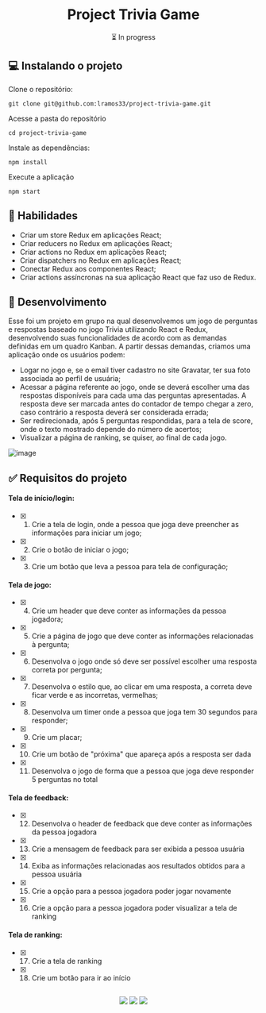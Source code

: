 <h1 align="center">Project Trivia Game</h1>

<p align="center">⏳ In progress</p>

## 💻 Instalando o projeto

Clone o repositório:

```
git clone git@github.com:lramos33/project-trivia-game.git
```

Acesse a pasta do repositório

```
cd project-trivia-game
```

Instale as dependências:
```
npm install
```

Execute a aplicação
```
npm start
```

## 🚀 Habilidades

- Criar um store Redux em aplicações React;
- Criar reducers no Redux em aplicações React;
- Criar actions no Redux em aplicações React;
- Criar dispatchers no Redux em aplicações React;
- Conectar Redux aos componentes React;
- Criar actions assíncronas na sua aplicação React que faz uso de Redux.

## 🔧 Desenvolvimento

Esse foi um projeto em grupo na qual desenvolvemos um jogo de perguntas e respostas baseado no jogo Trivia utilizando React e Redux, desenvolvendo suas funcionalidades de acordo com as demandas definidas em um quadro Kanban. A partir dessas demandas, criamos uma aplicação onde os usuários podem:

- Logar no jogo e, se o email tiver cadastro no site Gravatar, ter sua foto associada ao perfil de usuária;
- Acessar a página referente ao jogo, onde se deverá escolher uma das respostas disponíveis para cada uma das perguntas apresentadas. A resposta deve ser marcada antes do contador de tempo chegar a zero, caso contrário a resposta deverá ser considerada errada;
- Ser redirecionada, após 5 perguntas respondidas, para a tela de score, onde o texto mostrado depende do número de acertos;
- Visualizar a página de ranking, se quiser, ao final de cada jogo.

![image]()

## ✅ Requisitos do projeto

#### Tela de início/login:

- [x] 1. Crie a tela de login, onde a pessoa que joga deve preencher as informações para iniciar um jogo;
- [x] 2. Crie o botão de iniciar o jogo;
- [x] 3. Crie um botão que leva a pessoa para tela de configuração;

#### Tela de jogo:

- [x] 4. Crie um header que deve conter as informações da pessoa jogadora;
- [x] 5. Crie a página de jogo que deve conter as informações relacionadas à pergunta;
- [x] 6. Desenvolva o jogo onde só deve ser possível escolher uma resposta correta por pergunta;
- [x] 7. Desenvolva o estilo que, ao clicar em uma resposta, a correta deve ficar verde e as incorretas, vermelhas;
- [x] 8. Desenvolva um timer onde a pessoa que joga tem 30 segundos para responder;
- [x] 9. Crie um placar;
- [x] 10. Crie um botão de "próxima" que apareça após a resposta ser dada
- [x] 11. Desenvolva o jogo de forma que a pessoa que joga deve responder 5 perguntas no total

#### Tela de feedback:

- [x] 12. Desenvolva o header de feedback que deve conter as informações da pessoa jogadora
- [x] 13. Crie a mensagem de feedback para ser exibida a pessoa usuária
- [x] 14. Exiba as informações relacionadas aos resultados obtidos para a pessoa usuária
- [x] 15. Crie a opção para a pessoa jogadora poder jogar novamente
- [x] 16. Crie a opção para a pessoa jogadora poder visualizar a tela de ranking

#### Tela de ranking:

- [x] 17. Crie a tela de ranking
- [x] 18. Crie um botão para ir ao início

##

<div align="center">
  <img src="https://shields.io/github/repo-size/lramos33/project-trivia-game">
  <img src="https://shields.io/github/languages/top/lramos33/project-trivia-game">
  <img src="https://shields.io/github/last-commit/lramos33/project-trivia-game">
</div>
